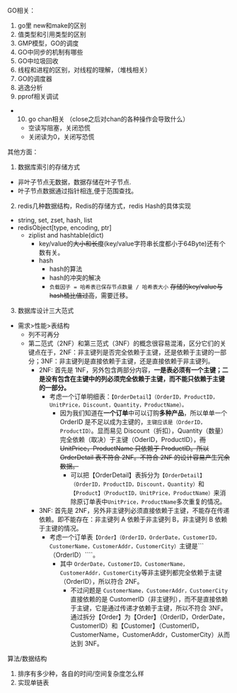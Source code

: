 
GO相关：
1. go里 new和make的区别 
2. 值类型和引用类型的区别
3. GMP模型，GO的调度
4. GO中同步的机制有哪些
5. GO中垃圾回收
6. 线程和进程的区别，对线程的理解，（堆栈相关）
7. GO的调度器
8. 逃逸分析
9. pprof相关调试
- 10. go chan相关 （close之后对chan的各种操作会导致什么）
  - 空读写阻塞，关闭恐慌
  - 关闭读为0，关闭写恐慌


其他方面：
1. 数据库索引的存储方式
  - 非叶子节点无数据，数据存储在叶子节点.
  - 叶子节点数据通过指针相连,便于范围查找。
2. redis几种数据结构，Redis的存储方式，redis Hash的具体实现
  - string, set, zset, hash, list
  - redisObject[type, encoding, ptr]
    - ziplist and hashtable(dict)
      - key/value的~~大小和长度~~(key/value字符串长度都小于64Byte)还有个数有关。
      - hash
        - hash的算法
        - hash的冲突的解决
        - ```负载因子 = 哈希表已保存节点数量 / 哈希表大小``` ~~存储的key/value与hash桶比值过高~~，需要迁移。
3. 数据库设计三大范式
  - 需求>性能>表结构
    - 列不可再分
    - 第二范式（2NF）和第三范式（3NF）的概念很容易混淆，区分它们的关键点在于，2NF：非主键列是否完全依赖于主键，还是依赖于主键的一部分；3NF：非主键列是直接依赖于主键，还是直接依赖于非主键列。
      - 2NF: 首先是 1NF，另外包含两部分内容，**一是表必须有一个主键；二是没有包含在主键中的列必须完全依赖于主键，而不能只依赖于主键的一部分。**
        - 考虑一个订单明细表：```【OrderDetail】（OrderID，ProductID，UnitPrice，Discount，Quantity，ProductName）。```
          - 因为我们知道在**一个订单**中可以订购**多种产品**，所以单单一个 OrderID 是不足以成为主键的，```主键应该是（OrderID，ProductID）```。显而易见 Discount（折扣），Quantity（数量）完全依赖（取决）于主键（OderID，ProductID），~~而 UnitPrice，ProductName 只依赖于 ProductID。所以 OrderDetail 表不符合 2NF。不符合 2NF 的设计容易产生冗余数据。~~
            - 可以把【OrderDetail】表拆分为```【OrderDetail】（OrderID，ProductID，Discount，Quantity）```和```【Product】（ProductID，UnitPrice，ProductName）```来消除原订单表中```UnitPrice，ProductName```多次重复的情况。
      - 3NF: 首先是 2NF，另外非主键列必须直接依赖于主键，不能存在传递依赖。即不能存在：非主键列 A 依赖于非主键列 B，非主键列 B 依赖于主键的情况。
        - 考虑一个订单表```【Order】（OrderID，OrderDate，CustomerID，CustomerName，CustomerAddr，CustomerCity）```主键是```（OrderID）````。
          - 其中 ```OrderDate，CustomerID，CustomerName，CustomerAddr，CustomerCity```等非主键列都完全依赖于主键（OrderID），所以符合 2NF。
            - 不过问题是 ```CustomerName，CustomerAddr，CustomerCity``` 直接依赖的是 CustomerID（非主键列），而不是直接依赖于主键，它是通过传递才依赖于主键，所以不符合 3NF。
通过拆分【Order】为【Order】（OrderID，OrderDate，CustomerID）和【Customer】（CustomerID，CustomerName，CustomerAddr，CustomerCity）从而达到 3NF。
  

算法/数据结构
1. 排序有多少种，各自的时间/空间复杂度怎么样
2. 实现单链表





